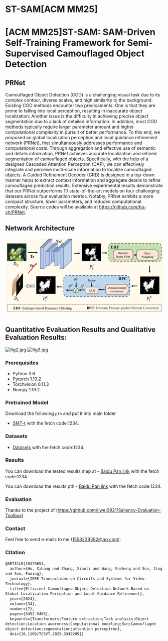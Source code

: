 # ST-SAM[ACM MM25]
# **[ACM MM25]ST-SAM: SAM-Driven Self-Training Framework for Semi-Supervised Camouflaged Object Detection**

## PRNet
Camouflaged Object Detection (COD) is a challenging visual task due to its complex contour, diverse scales, and high similarity to the background. Existing COD methods encounter two predicaments: One is that they are prone to falling into local perception, resulting in inaccurate object localization; Another issue is the difficulty in achieving precise object segmentation due to a lack of detailed information. In addition, most COD methods typically require larger parameter amount and higher computational complexity in pursuit of better performance. To this end, we proposed an global localization perception and local guidance refinement network (PRNet), that simultaneously addresses performance and computational costs. Through aggregation and effective use of semantic and details information, PRNet achieves accurate localization and refined segmentation of camouflaged objects. Specifically, with the help of a designed Cascaded Attention Perceptron (CAP), we can effectively integrate and perceive multi-scale information to localize camouflaged objects. A Guided Refinement Decoder (GRD) is designed in a top-down manner helps to extract context information and aggregate details to refine camouflaged prediction results. Extensive experimental results demonstrate that our PRNet outperforms 10 state-of-the-art models on four challenging datasets across four evaluation metrics. Notably, PRNet exhibits a more compact structure, lower parameters, and reduced computational complexity. Source codes will be available at https://github.com/hu-xh/PRNet.

## Network Architecture
![fig1.png](figs/fig1.png)

## Quantitative Evaluation Results and  Qualitative Evaluation Results:
![fig2.jpg](figs/fig2.jpg)
![fig3.jpg](figs/fig3.jpg)

### Prerequisites
- Python 3.6
- Pytorch 1.10.2
- Torchvision 0.11.3
- Numpy 1.19.2

### Pretrained Model
Download the following `pth` and put it into main folder
- [SMT-t](https://pan.baidu.com/s/10c9efvi9eXl-7YLsoPvYTQ) with the fetch code:1234.

### Datasets
- [Datasets](https://pan.baidu.com/s/1V9VEMN5RChGvl42nU6FhSA) with the fetch code:1234.

### Results
You can download the tested results map at - [Baidu Pan link](https://pan.baidu.com/s/1TpYsv101RmmTVBARTFEugw) with the fetch code:1234.

You can download the results pth - [Baidu Pan link](https://pan.baidu.com/s/1baBE1ezwIwTzrH4KSitV3w) with the fetch code:1234.

### Evaluation
Thanks to the project of (https://github.com/jiwei0921/Saliency-Evaluation-Toolbox)

### Contact
Feel free to send e-mails to me (1558239392@qq.com).

### Citation
```
@ARTICLE{10379651,
  author={Hu, Xihang and Zhang, Xiaoli and Wang, Fasheng and Sun, Jing and Sun, Fuming},
  journal={IEEE Transactions on Circuits and Systems for Video Technology}, 
  title={Efficient Camouflaged Object Detection Network Based on Global Localization Perception and Local Guidance Refinement}, 
  year={2024},
  volume={34},
  number={7},
  pages={5452-5465},
  keywords={Transformers;Feature extraction;Task analysis;Object detection;Location awareness;Computational modeling;Sun;Camouflaged object detection;segmentation;attention perceptron},
  doi={10.1109/TCSVT.2023.3349209}}

```
